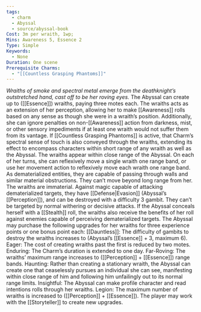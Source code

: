 ```yaml
---
tags:
  - charm
  - Abyssal
  - source/abyssal-book
Cost: 3m per wraith, 1wp; 
Mins: Awareness 5, Essence 2
Type: Simple
Keywords:
  - None
Duration: One scene
Prerequisite Charms:
  - "[[Countless Grasping Phantoms]]"
---
```

*Wraiths of smoke and spectral metal emerge from the deathknight’s outstretched hand, cast off to be her roving eyes.*
The Abyssal can create up to ([[Essence]]) wraiths, paying three motes each. The wraiths acts as an extension of her perception, allowing her to make [[Awareness]] rolls based on any sense as though she were in a wraith’s position. Additionally, she can ignore penalties on non-[[Awareness]] action from darkness, mist, or other sensory impediments if at least one wraith would not suffer them from its vantage. If [[Countless Grasping Phantoms]] is active, that Charm’s spectral sense of touch is also conveyed through the wraiths, extending its effect to encompass characters within short range of any wraith as well as the Abyssal.
The wraiths appear within close range of the Abyssal. On each of her turns, she can reflexively move a single wraith one range band, or use her movement action to reflexively move each wraith one range band. As dematerialized entities, they are capable of passing through walls and similar material obstructions. They can’t move beyond long range from her.
The wraiths are immaterial. Against magic capable of attacking dematerialized targets, they have [[Defense|Evasion]] (Abyssal’s [[Perception]]), and can be destroyed with a difficulty 3 gambit. They can’t be targeted by normal withering or decisive attacks. If the Abyssal conceals herself with a [[Stealth]] roll, the wraiths also receive the benefits of her roll against enemies capable of perceiving dematerialized targets.
The Abyssal may purchase the following upgrades for her wraiths for three experience points or one bonus point each:
[[Dauntless]]: The difficulty of gambits to destroy the wraiths increases to (Abyssal’s [[Essence]] + 3, maximum 6).
Eager: The cost of creating wraiths past the first is reduced by two motes.
Enduring: The Charm’s duration is extended to one day.
Far-Roving: The wraiths’ maximum range increases to ([[Perception]] + [[Essence]]) range bands.
Haunting: Rather than creating a stationary wraith, the Abyssal can create one that ceaselessly pursues an individual she can see, manifesting within close range of him and following him unfailingly out to its normal range limits.
Insightful: The Abyssal can make profile character and read intentions rolls through her wraiths.
Legion: The maximum number of wraiths is increased to ([[Perception]] + [[Essence]]).
The player may work with the [[Storyteller]] to create new upgrades.